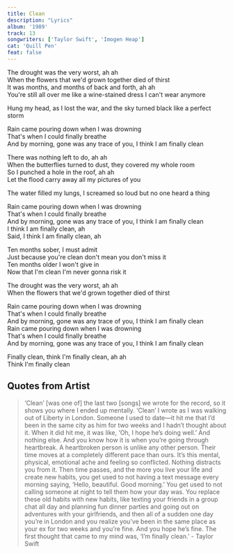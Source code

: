 ```yaml
---
title: Clean
description: "Lyrics"
album: '1989'
track: 13
songwriters: ['Taylor Swift', 'Imogen Heap']
cat: 'Quill Pen'
feat: false
---
```


<p className="verse-one">
The drought was the very worst, ah ah <br />
When the flowers that we'd grown together died of thirst <br />
It was months, and months of back and forth, ah ah <br />
You're still all over me like a wine-stained dress I can't wear anymore <br />
</p>
<p className="pre-chorus">
Hung my head, as I lost the war, and the sky turned black like a perfect storm <br />
</p>
<p className="chorus">
Rain came pouring down when I was drowning <br />
That's when I could finally breathe <br />
And by morning, gone was any trace of you, I think I am finally clean <br />
</p>
<p className="verse-two">
There was nothing left to do, ah ah <br />
When the butterflies turned to dust, they covered my whole room <br />
So I punched a hole in the roof, ah ah <br />
Let the flood carry away all my pictures of you <br />
</p>
<p className="pre-chorus">
The water filled my lungs, I screamed so loud but no one heard a thing <br />
</p>
<p className="chorus">
Rain came pouring down when I was drowning <br />
That's when I could finally breathe <br />
And by morning, gone was any trace of you, I think I am finally clean <br />
I think I am finally clean, ah <br />
Said, I think I am finally clean, ah <br />
</p>
<p className="bridge">
Ten months sober, I must admit <br />
Just because you're clean don't mean you don't miss it <br />
Ten months older I won't give in <br />
Now that I'm clean I'm never gonna risk it <br />
</p>
<p className="breakdown">
The drought was the very worst, ah ah <br />
When the flowers that we'd grown together died of thirst <br />
</p>
<p className="chorus">
Rain came pouring down when I was drowning <br />
That's when I could finally breathe <br />
And by morning, gone was any trace of you, I think I am finally clean <br />
Rain came pouring down when I was drowning <br />
That's when I could finally breathe <br />
And by morning, gone was any trace of you, I think I am finally clean <br />
</p>
<p className="outro">
Finally clean, think I'm finally clean, ah ah <br />
Think I'm finally clean <br />
</p>






## Quotes from Artist
<blockquote cite="https://www.elle.com/fashion/a28210/taylor-swift-elle-june-cover-2015/">
‘Clean’ [was one of] the last two [songs] we wrote for the record, so it shows you where I ended up mentally. ‘Clean’ I wrote as I was walking out of Liberty in London. Someone I used to date—it hit me that I’d been in the same city as him for two weeks and I hadn’t thought about it. When it did hit me, it was like, ‘Oh, I hope he’s doing well.’ And nothing else. And you know how it is when you’re going through heartbreak. A heartbroken person is unlike any other person. Their time moves at a completely different pace than ours. It’s this mental, physical, emotional ache and feeling so conflicted. Nothing distracts you from it. Then time passes, and the more you live your life and create new habits, you get used to not having a text message every morning saying, ‘Hello, beautiful. Good morning.’ You get used to not calling someone at night to tell them how your day was. You replace these old habits with new habits, like texting your friends in a group chat all day and planning fun dinner parties and going out on adventures with your girlfriends, and then all of a sudden one day you’re in London and you realize you’ve been in the same place as your ex for two weeks and you’re fine. And you hope he’s fine. The first thought that came to my mind was, ‘I’m finally clean.’ - Taylor Swift
</blockquote>